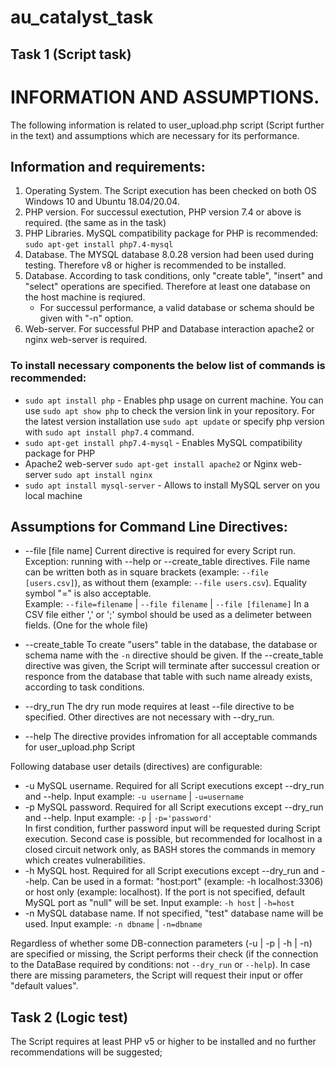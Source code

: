 # au_catalyst_task
## Task 1 (Script task)
# INFORMATION AND ASSUMPTIONS.

The following information is related to user_upload.php script (Script further in the text) and assumptions which are necessary for its performance.

## Information and requirements:
1. Operating System. The Script execution has been checked on both OS Windows 10 and Ubuntu 18.04/20.04.
2. PHP version. For successul exectution, PHP version 7.4 or above is required. (the same as in the task)
3. PHP Libraries. MySQL compatibility package for PHP is recommended:
  `sudo apt-get install php7.4-mysql`
4. Database. The MYSQL database 8.0.28 version had been used during testing. Therefore v8 or higher is recommended to be installed.
5. Database. According to task conditions, only "create table", "insert" and "select" operations are specified.
   Therefore at least one database on the host machine is reqiured.   
   - For successul performance, a valid database or schema should be given with "-n" option.
6. Web-server. For successful PHP and Database interaction apache2 or nginx web-server is required.

### To install necessary components the below list of commands is recommended:
- `sudo apt install php` - Enables php usage on current machine. You can use `sudo apt show php` to check the version link in your repository.
For the latest version installation use `sudo apt update` or specify php version with `sudo apt install php7.4` command.
- `sudo apt-get install php7.4-mysql` - Enables MySQL compatibility package for PHP
- Apache2 web-server `sudo apt-get install apache2` or Nginx web-server `sudo apt install nginx`
- `sudo apt install mysql-server` - Allows to install MySQL server on you local machine

## Assumptions for Command Line Directives:

*   --file [file name]
Current directive is required for every Script run. Exception: running with --help or --create_table directives.
File name can be written both as in square brackets (example: `--file [users.csv]`), as without them (example: `--file users.csv`). Equality symbol "=" is also acceptable.   
Example: `--file=filename` | `--file filename` | `--file [filename]`
In a CSV file either ',' or ';' symbol should be used as a delimeter between fields. (One for the whole file)

*   --create_table
To create "users" table in the database, the database or schema name with the `-n` directive should be given.
If the --create_table directive was given, the Script will terminate after successul creation or responce from the database that table with such name already exists, according to task conditions.

*   --dry_run
The dry run mode requires at least --file directive to be specified. Other directives are not necessary with --dry_run.

*   --help
The directive provides infromation for all acceptable commands for user_upload.php Script

Following database user details (directives) are configurable:
*   -u
MySQL username. Required for all Script executions except --dry_run and --help.
Input example: `-u username` | `-u=username`   
*   -p
MySQL password. Required for all Script executions except --dry_run and --help.
Input example: `-p` | `-p='password'`   
In first condition, further password input will be requested during Script execution.
Second case is possible, but recommended for localhost in a closed circuit network only, as BASH stores the commands in memory which creates vulnerabilities.   
*   -h
MySQL host. Required for all Script executions except --dry_run and --help.
Can be used in a format: "host:port" (example: -h localhost:3306) or host only (example: localhost).
If the port is not specified, default MySQL port as "null" will be set.
Input example: `-h host` | `-h=host`
*   -n
MySQL database name. If not specified, "test" database name will be used.
Input example: `-n dbname` | `-n=dbname`

Regardless of whether some DB-connection parameters (-u | -p | -h | -n) are specified or missing, the Script performs their check (if the connection to the DataBase required by conditions: not `--dry_run` or `--help`).
In case there are missing parameters, the Script will request their input or offer "default values".

## Task 2 (Logic test)
The Script requires at least PHP v5 or higher to be installed and no further recommendations will be suggested;
